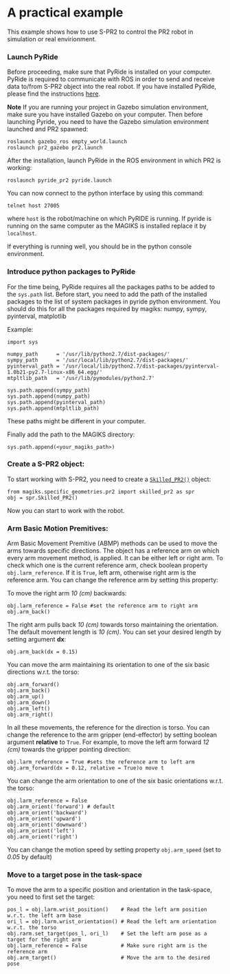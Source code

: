 # A practical example

This example shows how to use S-PR2 to control the PR2 robot in simulation or real envirionment.

### Launch PyRide

Before proceeding, make sure that PyRide is installed on your computer.
PyRide is required to communicate with ROS in order to send and receive data to/from S-PR2 object into the real robot.
If you have installed PyRide, please find the instructions 
[here](https://github.com/uts-magic-lab/pyride_pr2/blob/master/README.md).

**Note**
If you are running your project in Gazebo simulation environment, make sure you have installed Gazebo on your computer.
Then before launching Pyride, you need to have the Gazebo simulation environment launched and PR2 spawned:

```
roslaunch gazebo_ros empty_world.launch
roslaunch pr2_gazebo pr2.launch
```

After the installation, launch PyRide in the ROS environment in which PR2 is working:

```
roslaunch pyride_pr2 pyride.launch
```

You can now connect to the python interface by using this command:

```
telnet host 27005
```

where ```host``` is the robot/machine on which PyRIDE is running. If pyride is running on the same computer as the MAGIKS is installed
replace it by ```localhost```. 

If everything is running well, you should be in the python console environment.

### Introduce python packages to PyRide

For the time being, PyRide requires all the packages paths to be added to the ```sys.path``` list.
Before start, you need to add the path of the installed packages to the list of system packages in pyride python environment.
You should do this for all the packages required by magiks:  numpy, sympy, pyinterval, matplotlib

Example:

```
import sys

numpy_path      = '/usr/lib/python2.7/dist-packages/'
sympy_path      = '/usr/local/lib/python2.7/dist-packages/'
pyinterval_path = '/usr/local/lib/python2.7/dist-packages/pyinterval-1.0b21-py2.7-linux-x86_64.egg/'
mtpltlib_path   = '/usr/lib/pymodules/python2.7'

sys.path.append(sympy_path)
sys.path.append(numpy_path)
sys.path.append(pyinterval_path)
sys.path.append(mtpltlib_path)
```

These paths might be different in your computer.

Finally add the path to the MAGIKS directory:

```
sys.path.append(<your_magiks_path>)
```

### Create a S-PR2 object:

To start working with S-PR2, you need to create a 
[```Skilled_PR2()```](http://uts-magic-lab.github.io/Magiks/classmagiks_1_1specific__geometries_1_1pr2_1_1skilled__pr2_1_1_skilled___p_r2.html)
object:

```
from magiks.specific_geometries.pr2 import skilled_pr2 as spr
obj = spr.Skilled_PR2()
```

Now you can start to work with the robot.

### Arm Basic Motion Premitives:

Arm Basic Movement Premitive (ABMP) methods can be used to move the arms towards specific directions.
The object has a reference arm on which every arm movement method, is applied.
It can be either left or right arm. 
To check which one is the current reference arm, check boolean property ```obj.larm_reference```.
If it is ```True```, left arm, otherwise right arm is the reference arm.
You can change the reference arm by setting this property:

To move the right arm *10 (cm)* backwards:

```
obj.larm_reference = False #set the reference arm to right arm
obj.arm_back()
```

The right arm pulls back *10 (cm)* towards torso maintaining the orientation.
The default movement length is *10 (cm)*. You can set your desired length by setting argument **dx**:
```
obj.arm_back(dx = 0.15)
```

You can move the arm maintaining its orientation to one of the six basic directions w.r.t. the torso:
```
obj.arm_forward()
obj.arm_back()
obj.arm_up()
obj.arm_down()
obj.arm_left()
obj.arm_right()
```
In all these movements, the reference for the direction is torso.
You can change the reference to the arm gripper (end-effector) by setting
boolean argument **relative** to ```True```.
For example, to move the left arm forward *12 (cm)* towards the gripper pointing direction:
```
obj.larm_reference = True #sets the reference arm to left arm
obj.arm_forward(dx = 0.12, relative = True)o move t
```

You can change the arm orientation to one of the six basic orientations w.r.t. the torso:
```
obj.larm_reference = False
obj.arm_orient('forward') # default
obj.arm_orient('backward')
obj.arm_orient('upward')
obj.arm_orient('downward')
obj.arm_orient('left')
obj.arm_orient('right')
```

You can change the motion speed by setting property ```obj.arm_speed``` (set to *0.05* by default)

### Move to a target pose in the task-space

To move the arm to a specific position and orientation in the task-space, you need to first set the target:
```
pos_l = obj.larm.wrist_position()    # Read the left arm position w.r.t. the left arm base
ori_l = obj.larm.wrist_orientation() # Read the left arm orientation w.r.t. the torso
obj.rarm.set_target(pos_l, ori_l)    # Set the left arm pose as a target for the right arm
obj.larm_reference = False           # Make sure right arm is the reference arm
obj.arm_target()                     # Move the arm to the desired pose
```


